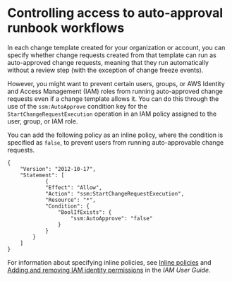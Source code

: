 # Controlling access to auto\-approval runbook workflows<a name="change-manager-auto-approval-access"></a>

In each change template created for your organization or account, you can specify whether change requests created from that template can run as auto\-approved change requests, meaning that they run automatically without a review step \(with the exception of change freeze events\)\.

However, you might want to prevent certain users, groups, or AWS Identity and Access Management \(IAM\) roles from running auto\-approved change requests even if a change template allows it\. You can do this through the use of the `ssm:AutoApprove` condition key for the `StartChangeRequestExecution` operation in an IAM policy assigned to the user, group, or IAM role\. 

You can add the following policy as an inline policy, where the condition is specified as `false`, to prevent users from running auto\-approvable change requests\.

```
{
    "Version": "2012-10-17",
    "Statement": [
            {
            "Effect": "Allow",
            "Action": "ssm:StartChangeRequestExecution",
            "Resource": "*",
            "Condition": {
                "BoolIfExists": {
                    "ssm:AutoApprove": "false"
                }
            }
        }
    ]
}
```

For information about specifying inline policies, see [Inline policies](https://docs.aws.amazon.com/IAM/latest/UserGuide/access_policies_managed-vs-inline.html#inline-policies) and [Adding and removing IAM identity permissions](https://docs.aws.amazon.com/IAM/latest/UserGuide/access_policies_manage-attach-detach.html) in the *IAM User Guide*\.